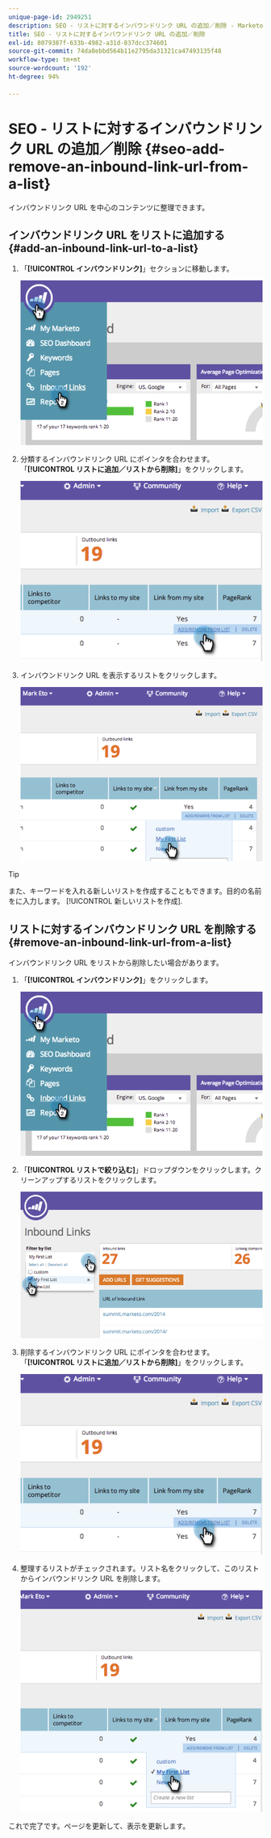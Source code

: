 ```yaml
---
unique-page-id: 2949251
description: SEO - リストに対するインバウンドリンク URL の追加／削除 - Marketo ドキュメント - 製品ドキュメント
title: SEO - リストに対するインバウンドリンク URL の追加／削除
exl-id: 8079387f-633b-4982-a31d-837dcc374601
source-git-commit: 74da8ebbd564b11e2795da31321ca47493135f48
workflow-type: tm+mt
source-wordcount: '192'
ht-degree: 94%

---
```


# SEO - リストに対するインバウンドリンク URL の追加／削除 {#seo-add-remove-an-inbound-link-url-from-a-list}

インバウンドリンク URL を中心のコンテンツに整理できます。

## インバウンドリンク URL をリストに追加する {#add-an-inbound-link-url-to-a-list}

1. 「**[!UICONTROL インバウンドリンク]**」セクションに移動します。

   ![](assets/image2014-11-20-18-3a27-3a27.png)

1. 分類するインバウンドリンク URL にポインタを合わせます。「**[!UICONTROL リストに追加／リストから削除]**」をクリックします。

   ![](assets/image2014-11-20-18-3a27-3a40.png)

1. インバウンドリンク URL を表示するリストをクリックします。

   ![](assets/image2014-11-20-18-3a28-3a18.png)

>[!TIP]
>
>また、キーワードを入れる新しいリストを作成することもできます。目的の名前をに入力します。 [!UICONTROL 新しいリストを作成].

## リストに対するインバウンドリンク URL を削除する {#remove-an-inbound-link-url-from-a-list}

インバウンドリンク URL をリストから削除したい場合があります。

1. 「**[!UICONTROL インバウンドリンク]**」をクリックします。

   ![](assets/image2014-11-20-18-3a28-3a41.png)

1. 「**[!UICONTROL リストで絞り込む]**」ドロップダウンをクリックします。クリーンアップするリストをクリックします。

   ![](assets/image2014-11-20-18-3a28-3a57.png)

1. 削除するインバウンドリンク URL にポインタを合わせます。「**[!UICONTROL リストに追加／リストから削除]**」をクリックします。

   ![](assets/image2014-11-20-18-3a29-3a56.png)

1. 整理するリストがチェックされます。リスト名をクリックして、このリストからインバウンドリンク URL を削除します。

   ![](assets/image2014-11-20-18-3a30-3a10.png)

これで完了です。ページを更新して、表示を更新します。
